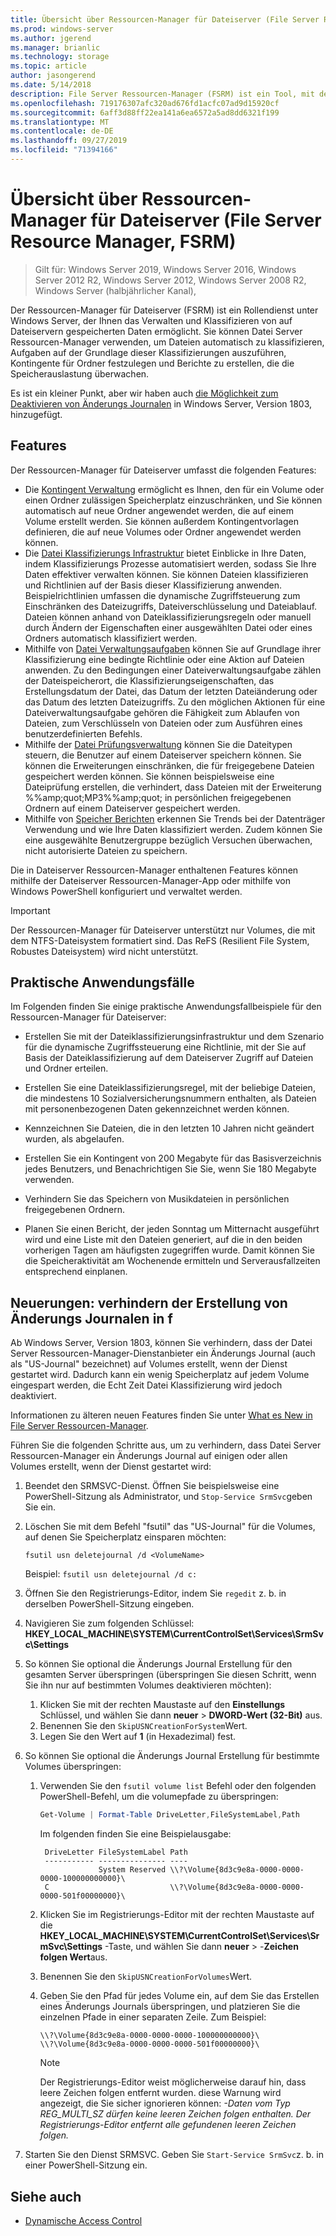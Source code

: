 ```yaml
---
title: Übersicht über Ressourcen-Manager für Dateiserver (File Server Resource Manager, FSRM)
ms.prod: windows-server
ms.author: jgerend
ms.manager: brianlic
ms.technology: storage
ms.topic: article
author: jasongerend
ms.date: 5/14/2018
description: File Server Ressourcen-Manager (FSRM) ist ein Tool, mit dem Sie Daten auf einem Windows Server-Dateiserver verwalten und klassifizieren können.
ms.openlocfilehash: 719176307afc320ad676fd1acfc07ad9d15920cf
ms.sourcegitcommit: 6aff3d88ff22ea141a6ea6572a5ad8dd6321f199
ms.translationtype: MT
ms.contentlocale: de-DE
ms.lasthandoff: 09/27/2019
ms.locfileid: "71394166"
---
```

# <a name="file-server-resource-manager-fsrm-overview"></a>Übersicht über Ressourcen-Manager für Dateiserver (File Server Resource Manager, FSRM)

> Gilt für: Windows Server 2019, Windows Server 2016, Windows Server 2012 R2, Windows Server 2012, Windows Server 2008 R2, Windows Server (halbjährlicher Kanal), 

Der Ressourcen-Manager für Dateiserver (FSRM) ist ein Rollendienst unter Windows Server, der Ihnen das Verwalten und Klassifizieren von auf Dateiservern gespeicherten Daten ermöglicht. Sie können Datei Server Ressourcen-Manager verwenden, um Dateien automatisch zu klassifizieren, Aufgaben auf der Grundlage dieser Klassifizierungen auszuführen, Kontingente für Ordner festzulegen und Berichte zu erstellen, die die Speicherauslastung überwachen.

Es ist ein kleiner Punkt, aber wir haben auch [die Möglichkeit zum Deaktivieren von Änderungs Journalen](#whats-new) in Windows Server, Version 1803, hinzugefügt.

## <a name="features"></a>Features

Der Ressourcen-Manager für Dateiserver umfasst die folgenden Features:

-   Die [Kontingent Verwaltung](quota-management.md) ermöglicht es Ihnen, den für ein Volume oder einen Ordner zulässigen Speicherplatz einzuschränken, und Sie können automatisch auf neue Ordner angewendet werden, die auf einem Volume erstellt werden. Sie können außerdem Kontingentvorlagen definieren, die auf neue Volumes oder Ordner angewendet werden können.  
-   Die [Datei Klassifizierungs Infrastruktur](classification-management.md) bietet Einblicke in Ihre Daten, indem Klassifizierungs Prozesse automatisiert werden, sodass Sie Ihre Daten effektiver verwalten können. Sie können Dateien klassifizieren und Richtlinien auf der Basis dieser Klassifizierung anwenden. Beispielrichtlinien umfassen die dynamische Zugriffsteuerung zum Einschränken des Dateizugriffs, Dateiverschlüsselung und Dateiablauf. Dateien können anhand von Dateiklassifizierungsregeln oder manuell durch Ändern der Eigenschaften einer ausgewählten Datei oder eines Ordners automatisch klassifiziert werden.
-   Mithilfe von [Datei Verwaltungsaufgaben](file-management-tasks.md) können Sie auf Grundlage ihrer Klassifizierung eine bedingte Richtlinie oder eine Aktion auf Dateien anwenden. Zu den Bedingungen einer Dateiverwaltungsaufgabe zählen der Dateispeicherort, die Klassifizierungseigenschaften, das Erstellungsdatum der Datei, das Datum der letzten Dateiänderung oder das Datum des letzten Dateizugriffs. Zu den möglichen Aktionen für eine Dateiverwaltungsaufgabe gehören die Fähigkeit zum Ablaufen von Dateien, zum Verschlüsseln von Dateien oder zum Ausführen eines benutzerdefinierten Befehls.
-   Mithilfe der [Datei Prüfungsverwaltung](file-screening-management.md) können Sie die Dateitypen steuern, die Benutzer auf einem Dateiserver speichern können. Sie können die Erweiterungen einschränken, die für freigegebene Dateien gespeichert werden können. Sie können beispielsweise eine Dateiprüfung erstellen, die verhindert, dass Dateien mit der Erweiterung %%amp;quot;MP3%%amp;quot; in persönlichen freigegebenen Ordnern auf einem Dateiserver gespeichert werden.
-   Mithilfe von [Speicher Berichten](storage-reports-management.md) erkennen Sie Trends bei der Datenträger Verwendung und wie Ihre Daten klassifiziert werden. Zudem können Sie eine ausgewählte Benutzergruppe bezüglich Versuchen überwachen, nicht autorisierte Dateien zu speichern.  
  
Die in Dateiserver Ressourcen-Manager enthaltenen Features können mithilfe der Dateiserver Ressourcen-Manager-App oder mithilfe von Windows PowerShell konfiguriert und verwaltet werden.
  
> [!IMPORTANT]
>  Der Ressourcen-Manager für Dateiserver unterstützt nur Volumes, die mit dem NTFS-Dateisystem formatiert sind. Das ReFS (Resilient File System, Robustes Dateisystem) wird nicht unterstützt.  
  
## <a name="practical-applications"></a>Praktische Anwendungsfälle  
 Im Folgenden finden Sie einige praktische Anwendungsfallbeispiele für den Ressourcen-Manager für Dateiserver:  
  
-   Erstellen Sie mit der Dateiklassifizierungsinfrastruktur und dem Szenario für die dynamische Zugriffssteuerung eine Richtlinie, mit der Sie auf Basis der Dateiklassifizierung auf dem Dateiserver Zugriff auf Dateien und Ordner erteilen.  
  
-   Erstellen Sie eine Dateiklassifizierungsregel, mit der beliebige Dateien, die mindestens 10 Sozialversicherungsnummern enthalten, als Dateien mit personenbezogenen Daten gekennzeichnet werden können.  
  
-   Kennzeichnen Sie Dateien, die in den letzten 10 Jahren nicht geändert wurden, als abgelaufen.  
  
-   Erstellen Sie ein Kontingent von 200 Megabyte für das Basisverzeichnis jedes Benutzers, und Benachrichtigen Sie Sie, wenn Sie 180 Megabyte verwenden.  
  
-   Verhindern Sie das Speichern von Musikdateien in persönlichen freigegebenen Ordnern.  
  
-   Planen Sie einen Bericht, der jeden Sonntag um Mitternacht ausgeführt wird und eine Liste mit den Dateien generiert, auf die in den beiden vorherigen Tagen am häufigsten zugegriffen wurde. Damit können Sie die Speicheraktivität am Wochenende ermitteln und Serverausfallzeiten entsprechend einplanen.  

## <a name="whats-new"></a>Neuerungen: verhindern der Erstellung von Änderungs Journalen in f

Ab Windows Server, Version 1803, können Sie verhindern, dass der Datei Server Ressourcen-Manager-Dienstanbieter ein Änderungs Journal (auch als "US-Journal" bezeichnet) auf Volumes erstellt, wenn der Dienst gestartet wird. Dadurch kann ein wenig Speicherplatz auf jedem Volume eingespart werden, die Echt Zeit Datei Klassifizierung wird jedoch deaktiviert.

Informationen zu älteren neuen Features finden Sie unter [What es New in File Server Ressourcen-Manager](https://technet.microsoft.com/library/dn383587.aspx).

Führen Sie die folgenden Schritte aus, um zu verhindern, dass Datei Server Ressourcen-Manager ein Änderungs Journal auf einigen oder allen Volumes erstellt, wenn der Dienst gestartet wird: 

1. Beendet den SRMSVC-Dienst. Öffnen Sie beispielsweise eine PowerShell-Sitzung als Administrator, und `Stop-Service SrmSvc`geben Sie ein.
2. Löschen Sie mit dem Befehl "fsutil" das "US-Journal" für die Volumes, auf denen Sie Speicherplatz einsparen möchten: 

      ```
      fsutil usn deletejournal /d <VolumeName>
      ```
    Beispiel: `fsutil usn deletejournal /d c:`

3. Öffnen Sie den Registrierungs-Editor, indem Sie `regedit` z. b. in derselben PowerShell-Sitzung eingeben.
4. Navigieren Sie zum folgenden Schlüssel: **HKEY_LOCAL_MACHINE\SYSTEM\CurrentControlSet\Services\SrmSvc\Settings**
5. So können Sie optional die Änderungs Journal Erstellung für den gesamten Server überspringen (überspringen Sie diesen Schritt, wenn Sie ihn nur auf bestimmten Volumes deaktivieren möchten):
    1. Klicken Sie mit der rechten Maustaste auf den **Einstellungs** Schlüssel, und wählen Sie dann **neuer** > **DWORD-Wert (32-Bit)** aus. 
    1. Benennen Sie den `SkipUSNCreationForSystem`Wert.
    1. Legen Sie den Wert auf **1** (in Hexadezimal) fest.
6. So können Sie optional die Änderungs Journal Erstellung für bestimmte Volumes überspringen:
    1. Verwenden Sie den `fsutil volume list` Befehl oder den folgenden PowerShell-Befehl, um die volumepfade zu überspringen:
        ```PowerShell
        Get-Volume | Format-Table DriveLetter,FileSystemLabel,Path
        ```
       Im folgenden finden Sie eine Beispielausgabe:

       ```
        DriveLetter FileSystemLabel Path
        ----------- --------------- ----
                    System Reserved \\?\Volume{8d3c9e8a-0000-0000-0000-100000000000}\
        C                           \\?\Volume{8d3c9e8a-0000-0000-0000-501f00000000}\
       ```
    2. Klicken Sie im Registrierungs-Editor mit der rechten Maustaste auf die **HKEY_LOCAL_MACHINE\SYSTEM\CurrentControlSet\Services\SrmSvc\Settings** -Taste, und wählen Sie dann **neuer** > -**Zeichen folgen Wert**aus.
    3. Benennen Sie den `SkipUSNCreationForVolumes`Wert.
    4. Geben Sie den Pfad für jedes Volume ein, auf dem Sie das Erstellen eines Änderungs Journals überspringen, und platzieren Sie die einzelnen Pfade in einer separaten Zeile. Zum Beispiel:

        ```
        \\?\Volume{8d3c9e8a-0000-0000-0000-100000000000}\
        \\?\Volume{8d3c9e8a-0000-0000-0000-501f00000000}\
        ```

        > [!NOTE] 
        > Der Registrierungs-Editor weist möglicherweise darauf hin, dass leere Zeichen folgen entfernt wurden. diese Warnung wird angezeigt, die Sie sicher ignorieren können: *-Daten vom Typ REG_MULTI_SZ dürfen keine leeren Zeichen folgen enthalten. Der Registrierungs-Editor entfernt alle gefundenen leeren Zeichen folgen.*

7. Starten Sie den Dienst SRMSVC. Geben Sie `Start-Service SrmSvc`z. b. in einer PowerShell-Sitzung ein.



## <a name="see-also"></a>Siehe auch

- [Dynamische Access Control](https://technet.microsoft.com/library/dn408191(v=ws.11).aspx) 